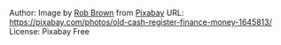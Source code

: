 Author: Image by <a href="https://pixabay.com/users/robbrownaustralia-3238069/?utm_source=link-attribution&amp;utm_medium=referral&amp;utm_campaign=image&amp;utm_content=1645813">Rob Brown</a> from <a href="https://pixabay.com/?utm_source=link-attribution&amp;utm_medium=referral&amp;utm_campaign=image&amp;utm_content=1645813">Pixabay</a>
URL: https://pixabay.com/photos/old-cash-register-finance-money-1645813/
License: Pixabay Free
